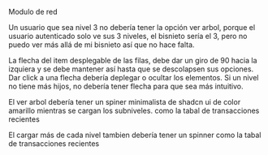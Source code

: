 Modulo de red

Un usuario que sea nivel 3 no debería tener la opción ver arbol, porque el usuario autenticado solo ve sus 3 niveles, el bisnieto sería el 3, pero no puedo ver más allá de mi bisnieto así que no hace falta. 

La flecha del item desplegable de las filas, debe dar un giro de 90 hacia la izquiera y se debe mantener así hasta que se descolapsen sus opciones. Dar click a una flecha debería deplegar o ocultar los elementos. Si un nivel no tiene más hijos, no debería tener flecha para que sea más intuitivo. 

El ver arbol debería tener un spiner minimalista de shadcn ui de color amarillo mientras se cargan los subniveles. como la tabal de transacciones recientes

El cargar más de cada nivel tambien debería tener un spinner como la tabal de transacciones recientes